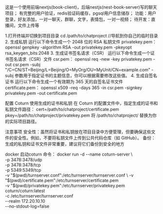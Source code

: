 这是一个使用前端nextjs(book-client)，后端nestjs(nest-book-server)写的聊天项目；
有完整的用户验证，redis验证码缓存，pgsql用户信息储存；
功能：用户登录，好友添加，一对一聊天，群聊，文字，表情包，一对一视频；
待开发：直播间，文件上传等

1.打开终端并切换到项目目录
  cd /path/to/chatproject //导航到你自己的临时目录
2. 生成私钥
   运行以下命令生成一个 2048 位的 RSA 私钥文件 privatekey.pem：
   openssl genpkey -algorithm RSA -out privatekey.pem -pkeyopt rsa_keygen_bits:2048
3. 生成证书签名请求（CSR）
   运行以下命令生成一个证书签名请求（CSR）文件 csr.pem：
   openssl req -new -key privatekey.pem -out csr.pem -subj "/C=CN/ST=Beijing/L=Beijing/O=MyOrg/OU=MyUnit/CN=example.com"
   -subj 参数用于指定证书的主题信息，你可以根据需要修改这些值。
4. 生成自签名证书
   运行以下命令生成一个有效期为 365 天的自签名证书文件 certificate.pem：
   openssl x509 -req -days 365 -in csr.pem -signkey privatekey.pem -out certificate.pem

配置 Coturn 使用生成的证书和私钥
   在 Coturn 的配置文件中，指定生成的证书和私钥文件路径：
   cert=/path/to/chatproject/certificate.pem
   pkey=/path/to/chatproject/privatekey.pem
   将 /path/to/chatproject/ 替换为你的实际项目路径。

注意事项
   安全性：虽然将证书和私钥放在项目目录中方便管理，但要确保这些文件的安全性。例如，不要将私钥文件上传到公共代码仓库（如 GitHub）。
   备份：生成的私钥和证书文件非常重要，建议将它们备份到安全的地方


docker 启动coturn 命令：
docker run -d --name coturn-server \       
  -p 3478:3478/udp \
  -p 3478:3478/tcp \
  -p 5349:5349/tcp \
  -v "$(pwd)/turnserver.conf":/etc/turnserver/turnserver.conf \
  -v "$(pwd)/certificate.pem":/etc/turnserver/certificate.pem \
  -v "$(pwd)/privatekey.pem":/etc/turnserver/privatekey.pem \
  coturn/coturn:latest \
  -c /etc/turnserver/turnserver.conf \
  --realm 172.20.10.10 \
  --no-stdout-log=false

